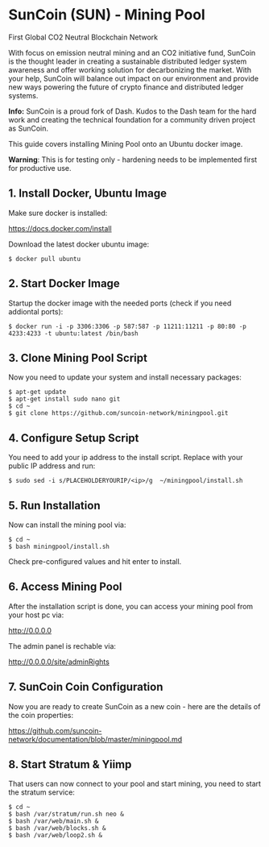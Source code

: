 # SunCoin (SUN) - Mining Pool

First Global CO2 Neutral Blockchain Network

With focus on emission neutral mining and an CO2 initiative fund, SunCoin  is the thought leader in creating a sustainable distributed ledger system awareness and offer working solution for decarbonizing the market. With your help, SunCoin will balance out impact on our environment and provide new ways powering the future of crypto finance and distributed ledger systems.

**Info:** SunCoin is a proud fork of Dash. Kudos to the Dash team for the hard work and creating the technical foundation for a community driven project as SunCoin.

This guide covers installing Mining Pool onto an Ubuntu docker image.

**Warning**: This is for testing only - hardening needs to be implemented first for productive use.

## 1. Install Docker, Ubuntu Image

Make sure docker is installed: 

https://docs.docker.com/install

Download the latest docker ubuntu image:

    $ docker pull ubuntu
    
## 2. Start Docker Image

Startup the docker image with the needed ports (check if you need addiontal ports):

    $ docker run -i -p 3306:3306 -p 587:587 -p 11211:11211 -p 80:80 -p 4233:4233 -t ubuntu:latest /bin/bash

## 3. Clone Mining Pool Script

Now you need to update your system and install necessary packages:

    $ apt-get update
    $ apt-get install sudo nano git
    $ cd ~
    $ git clone https://github.com/suncoin-network/miningpool.git
    
## 4. Configure Setup Script

You need to add your ip address to the install script. Replace **<ip>** with your public IP address and run:

    $ sudo sed -i s/PLACEHOLDERYOURIP/<ip>/g  ~/miningpool/install.sh
    
## 5. Run Installation

Now can install the mining pool via:

    $ cd ~
    $ bash miningpool/install.sh
    
Check pre-configured values and hit enter to install.


## 6. Access Mining Pool

After the installation script is done, you can access your mining pool from your host pc via: 

http://0.0.0.0  

The admin panel is rechable via:

http://0.0.0.0/site/adminRights

## 7. SunCoin Coin Configuration

Now you are ready to create SunCoin as a new coin - here are the details of the coin properties:

https://github.com/suncoin-network/documentation/blob/master/miningpool.md

## 8. Start Stratum & Yiimp

That users can now connect to your pool and start mining, you need to start the stratum service:

    $ cd ~
    $ bash /var/stratum/run.sh neo &
    $ bash /var/web/main.sh &
    $ bash /var/web/blocks.sh &
    $ bash /var/web/loop2.sh &
    

